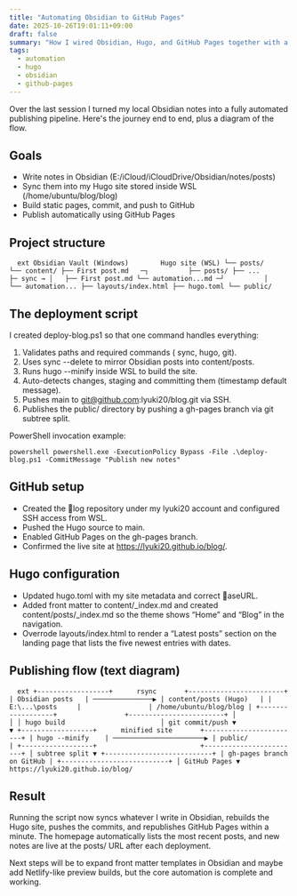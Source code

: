 ```yaml
---
title: "Automating Obsidian to GitHub Pages"
date: 2025-10-26T19:01:11+09:00
draft: false
summary: "How I wired Obsidian, Hugo, and GitHub Pages together with a PowerShell deployment script."
tags:
  - automation
  - hugo
  - obsidian
  - github-pages
---
```


Over the last session I turned my local Obsidian notes into a fully automated publishing pipeline. Here's the journey end to end, plus a diagram of the flow.

## Goals

- Write notes in Obsidian (E:/iCloud/iCloudDrive/Obsidian/notes/posts)
- Sync them into my Hugo site stored inside WSL (/home/ubuntu/blog/blog)
- Build static pages, commit, and push to GitHub
- Publish automatically using GitHub Pages

## Project structure

`	ext
Obsidian Vault (Windows)        Hugo site (WSL)
└── posts/                      └── content/
    ├── First post.md   ─┐          ├── posts/
    ├── ...               ├─ sync → │   ├── First post.md
    └── automation...md ─┘          │   └── automation...
                                  ├── layouts/index.html
                                  ├── hugo.toml
                                  └── public/
`

## The deployment script

I created deploy-blog.ps1 so that one command handles everything:

1. Validates paths and required commands (sync, hugo, git).
2. Uses sync --delete to mirror Obsidian posts into content/posts.
3. Runs hugo --minify inside WSL to build the site.
4. Auto-detects changes, staging and committing them (timestamp default message).
5. Pushes main to git@github.com:lyuki20/blog.git via SSH.
6. Publishes the public/ directory by pushing a gh-pages branch via git subtree split.

PowerShell invocation example:

`powershell
powershell.exe -ExecutionPolicy Bypass -File .\deploy-blog.ps1 -CommitMessage "Publish new notes"
`

## GitHub setup

- Created the log repository under my lyuki20 account and configured SSH access from WSL.
- Pushed the Hugo source to main.
- Enabled GitHub Pages on the gh-pages branch.
- Confirmed the live site at https://lyuki20.github.io/blog/.

## Hugo configuration

- Updated hugo.toml with my site metadata and correct aseURL.
- Added front matter to content/_index.md and created content/posts/_index.md so the theme shows “Home” and “Blog” in the navigation.
- Overrode layouts/index.html to render a “Latest posts” section on the landing page that lists the five newest entries with dates.

## Publishing flow (text diagram)

`	ext
+------------------+      rsync       +------------------------+
| Obsidian posts   | ───────────────▶ | content/posts (Hugo)   |
| E:\...\posts     |                 | /home/ubuntu/blog/blog |
+------------------+                 +------------------------+
          │                                   │
          │ hugo build                        │ git commit/push
          ▼                                   ▼
+------------------+      minified site       +------------------------+
| hugo --minify    | ───────────────────────▶ | public/                |
+------------------+                          +------------------------+
                                                     │ subtree split
                                                     ▼
                                           +---------------------------+
                                           | gh-pages branch on GitHub |
                                           +---------------------------+
                                                     │ GitHub Pages
                                                     ▼
                                           https://lyuki20.github.io/blog/
`

## Result

Running the script now syncs whatever I write in Obsidian, rebuilds the Hugo site, pushes the commits, and republishes GitHub Pages within a minute. The homepage automatically lists the most recent posts, and new notes are live at the posts/ URL after each deployment.

Next steps will be to expand front matter templates in Obsidian and maybe add Netlify-like preview builds, but the core automation is complete and working.